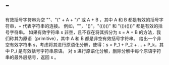 # -
有效括号字符串为空 ""、"(" + A + ")" 或 A + B ，其中 A 和 B 都是有效的括号字符串，+ 代表字符串的连接。  例如，""，"()"，"(())()" 和 "(()(()))" 都是有效的括号字符串。 如果有效字符串 s 非空，且不存在将其拆分为 s = A + B 的方法，我们称其为原语（primitive），其中 A 和 B 都是非空有效括号字符串。  给出一个非空有效字符串 s，考虑将其进行原语化分解，使得：s = P_1 + P_2 + ... + P_k，其中 P_i 是有效括号字符串原语。  对 s 进行原语化分解，删除分解中每个原语字符串的最外层括号，返回 s 。   
